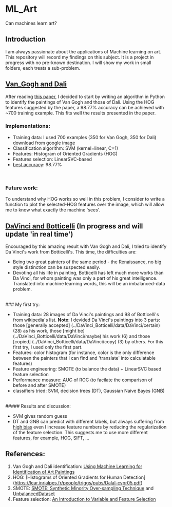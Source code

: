 # ML_Art
Can machines learn art?

## Introduction
I am always passionate about the applications of Machine learning on art. <br /> This repository will record my findings on this subject. 
It is a project in progress with no pre-known destination. I will show my work in small folders, each treats a sub-problem.
<br />

## [Van_Gogh and Dali](../VanGogh_Dali)
After reading [this paper](http://cs229.stanford.edu/proj2010/BlessingWen-UsingMachineLearningForIdentificationOfArtPaintings.pdf), 
I decided to start by writing an algorithm in Python to identify the paintings of Van Gogh and those of Dali. 
Using the HOG features suggested by the paper, a 98.77% accuracy can be achieved with ~700 training example. This fits well the 
results presented in the paper. <br />

### Implementations:
- Training data: I used 700 examples (350 for Van Gogh, 350 for Dali) download from google image
- Classification algorithm: SVM (kernel=linear, C=1)
- Features: Histogram of Oriented Gradients (HOG)
- Features selection: LinearSVC-based
- [best accuracy](../VanGogh_Dali/plots/best_result_HOG.png): 98.77%
<br />

### Future work:
To understand why HOG works so well in this problem, I consider to write a function to plot the selected-HOG features
over the image, which will allow me to know what exactly the machine 'sees'.

## [DaVinci and Botticelli](../DaVinci_Botticelli) (In progress and will update 'in real time')
Encouraged by this amazing result with Van Gogh and Dali, I tried to identify Da Vinci's work from Botticelli's. 
This time, the difficulties are: <br />
- Being two great painters of the same period - the Renaissance, no big style distinction can be suspected easily. <br />
- Devoting all his life in painting, Botticelli has left much more works than Da Vinci, for whom painting was only a part of his
great intelligence. Translated into machine learning words, this will be an imbalanced-data problem.<br />

<br />
### My first try: 

- Training data: 28 images of Da Vinci's paintings and 98 of Botticelli's from wikipedia's list. 
**Note**: I devided Da Vinci's paintings into 3 parts: those [generally accepted] (../DaVinci_Botticelli/data/DaVinci/certain) (28) as his work, those [might be] (../DaVinci_Botticelli/data/DaVinci/maybe) his work (6) 
and those [copied] (../DaVinci_Botticelli/data/DaVinci/copy) (3) by others. For this first try, I used only the first part.
- Features: color histogram (for instance, color is the only difference between the painters that I can find and 'translate' into calculatable
features)
- Feature engineering: SMOTE (to balance the data) + LinearSVC based feature selection
- Performance measure: AUC of ROC (to facilate the comparison of before and after SMOTE)
- classifiers tried: SVM, decision trees (DT), Gaussian Naive Bayes (GNB) <br />
<br />
##### Results and discussion: 

- SVM gives random guess
- DT and GNB can predict with different labels, but always suffering from [high bias](../DaVinci_Botticelli/plots/) even
I increase feature numbers by reducing the regularization of the feature selection. This suggests me to use more different features, 
for example, HOG, SIFT, ...

## References:
1. Van Gogh and Dali identification: [Using Machine Learning for Identification of Art Paintings](http://cs229.stanford.edu/proj2010/BlessingWen-UsingMachineLearningForIdentificationOfArtPaintings.pdf)
2. HOG: [Histograms of Oriented Gradients for Human Detection] (https://lear.inrialpes.fr/people/triggs/pubs/Dalal-cvpr05.pdf)
3. SMOTE: [SMOTE: Synthetic Minority Over-sampling Technique](https://www.jair.org/media/953/live-953-2037-jair.pdf) and [UnbalancedDataset](https://github.com/fmfn/UnbalancedDataset)
4. Feature selection: [An Introduction to Variable and Feature Selection](http://www.jmlr.org/papers/volume3/guyon03a/guyon03a.pdf)




